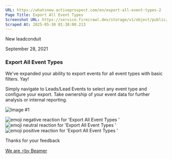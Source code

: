 ```yaml
---
URL: https://whatsnew.activeprospect.com/en/export-all-event-types-2
Page Title: Export All Event Types 
Screenshot URL: https://service.firecrawl.dev/storage/v1/object/public/media/screenshot-3216e0e6-b250-4417-bcf6-af533264c573.png
Scraped At: 2025-05-30 01:38:00.213
---
```


New
leadconduit

September 28, 2021

### Export All Event Types

We've expanded your ability to export events for all event types with basic filters. Yay!

Simply navigate to Leads/Lead Events to select any event type and configure your export. Take ownership of your event data for further analysis or internal reporting.

![Image #1](https://app.getbeamer.com/pictures?id=172126-PCnvv71V77-9YlPvv70e77-9N--_ve-_ve-_vX5U77-977-977-977-9VGI277-977-9JCTvv73vv73vv70977-9&v=4)

![emoji negative reaction for 'Export All Event Types '](https://app.getbeamer.com/images/emojiNeg.svg)![emoji neutral reaction for 'Export All Event Types '](https://app.getbeamer.com/images/emojiNeut.svg)![emoji positive reaction for 'Export All Event Types '](https://app.getbeamer.com/images/emojiPos.svg)

Thanks for your feedback

[We are ⚡by Beamer](https://www.getbeamer.com/?ref=watermark_MErKJCnu12412_public&company=ActiveProspect&watermarkRef=powered&utm_term=MErKJCnu12412&utm_content=ActiveProspect&utm_source=standalone&utm_medium=footer&utm_campaign=powered)
